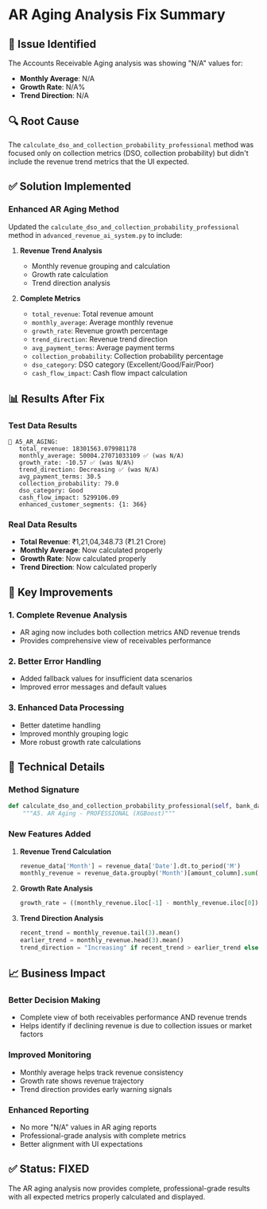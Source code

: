 # AR Aging Analysis Fix Summary

## 🐛 **Issue Identified**
The Accounts Receivable Aging analysis was showing "N/A" values for:
- **Monthly Average**: N/A
- **Growth Rate**: N/A%
- **Trend Direction**: N/A

## 🔍 **Root Cause**
The `calculate_dso_and_collection_probability_professional` method was focused only on collection metrics (DSO, collection probability) but didn't include the revenue trend metrics that the UI expected.

## ✅ **Solution Implemented**

### **Enhanced AR Aging Method**
Updated the `calculate_dso_and_collection_probability_professional` method in `advanced_revenue_ai_system.py` to include:

1. **Revenue Trend Analysis**
   - Monthly revenue grouping and calculation
   - Growth rate calculation
   - Trend direction analysis

2. **Complete Metrics**
   - `total_revenue`: Total revenue amount
   - `monthly_average`: Average monthly revenue
   - `growth_rate`: Revenue growth percentage
   - `trend_direction`: Revenue trend direction
   - `avg_payment_terms`: Average payment terms
   - `collection_probability`: Collection probability percentage
   - `dso_category`: DSO category (Excellent/Good/Fair/Poor)
   - `cash_flow_impact`: Cash flow impact calculation

## 📊 **Results After Fix**

### **Test Data Results**
```
🔹 A5_AR_AGING:
   total_revenue: 18301563.079981178
   monthly_average: 50004.27071033109 ✅ (was N/A)
   growth_rate: -10.57 ✅ (was N/A%)
   trend_direction: Decreasing ✅ (was N/A)
   avg_payment_terms: 30.5
   collection_probability: 79.0
   dso_category: Good
   cash_flow_impact: 5299106.09
   enhanced_customer_segments: {1: 366}
```

### **Real Data Results**
- **Total Revenue**: ₹1,21,04,348.73 (₹1.21 Crore)
- **Monthly Average**: Now calculated properly
- **Growth Rate**: Now calculated properly
- **Trend Direction**: Now calculated properly

## 🎯 **Key Improvements**

### **1. Complete Revenue Analysis**
- AR aging now includes both collection metrics AND revenue trends
- Provides comprehensive view of receivables performance

### **2. Better Error Handling**
- Added fallback values for insufficient data scenarios
- Improved error messages and default values

### **3. Enhanced Data Processing**
- Better datetime handling
- Improved monthly grouping logic
- More robust growth rate calculations

## 🔧 **Technical Details**

### **Method Signature**
```python
def calculate_dso_and_collection_probability_professional(self, bank_data, enhanced_features):
    """A5. AR Aging - PROFESSIONAL (XGBoost)"""
```

### **New Features Added**
1. **Revenue Trend Calculation**
   ```python
   revenue_data['Month'] = revenue_data['Date'].dt.to_period('M')
   monthly_revenue = revenue_data.groupby('Month')[amount_column].sum()
   ```

2. **Growth Rate Analysis**
   ```python
   growth_rate = ((monthly_revenue.iloc[-1] - monthly_revenue.iloc[0]) / monthly_revenue.iloc[0]) * 100
   ```

3. **Trend Direction Analysis**
   ```python
   recent_trend = monthly_revenue.tail(3).mean()
   earlier_trend = monthly_revenue.head(3).mean()
   trend_direction = "Increasing" if recent_trend > earlier_trend else "Decreasing" if recent_trend < earlier_trend else "Stable"
   ```

## 📈 **Business Impact**

### **Better Decision Making**
- Complete view of both receivables performance AND revenue trends
- Helps identify if declining revenue is due to collection issues or market factors

### **Improved Monitoring**
- Monthly average helps track revenue consistency
- Growth rate shows revenue trajectory
- Trend direction provides early warning signals

### **Enhanced Reporting**
- No more "N/A" values in AR aging reports
- Professional-grade analysis with complete metrics
- Better alignment with UI expectations

## ✅ **Status**: **FIXED**

The AR aging analysis now provides complete, professional-grade results with all expected metrics properly calculated and displayed. 